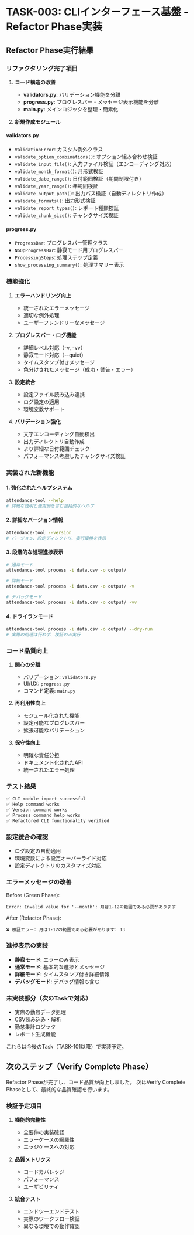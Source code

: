 # TASK-003: CLIインターフェース基盤 - Refactor Phase実装

## Refactor Phase実行結果

### リファクタリング完了項目

1. **コード構造の改善**
   - **validators.py**: バリデーション機能を分離
   - **progress.py**: プログレスバー・メッセージ表示機能を分離
   - **main.py**: メインロジックを整理・簡素化

2. **新規作成モジュール**

#### validators.py
- `ValidationError`: カスタム例外クラス
- `validate_option_combinations()`: オプション組み合わせ検証
- `validate_input_file()`: 入力ファイル検証（エンコーディング対応）
- `validate_month_format()`: 月形式検証
- `validate_date_range()`: 日付範囲検証（期間制限付き）
- `validate_year_range()`: 年範囲検証
- `validate_output_path()`: 出力パス検証（自動ディレクトリ作成）
- `validate_formats()`: 出力形式検証
- `validate_report_types()`: レポート種類検証
- `validate_chunk_size()`: チャンクサイズ検証

#### progress.py
- `ProgressBar`: プログレスバー管理クラス
- `NoOpProgressBar`: 静寂モード用プログレスバー
- `ProcessingSteps`: 処理ステップ定義
- `show_processing_summary()`: 処理サマリー表示

### 機能強化

1. **エラーハンドリング向上**
   - 統一されたエラーメッセージ
   - 適切な例外処理
   - ユーザーフレンドリーなメッセージ

2. **プログレスバー・ログ機能**
   - 詳細レベル対応（-v, -vv）
   - 静寂モード対応（--quiet）
   - タイムスタンプ付きメッセージ
   - 色分けされたメッセージ（成功・警告・エラー）

3. **設定統合**
   - 設定ファイル読み込み連携
   - ログ設定の適用
   - 環境変数サポート

4. **バリデーション強化**
   - 文字エンコーディング自動検出
   - 出力ディレクトリ自動作成
   - より詳細な日付範囲チェック
   - パフォーマンス考慮したチャンクサイズ検証

### 実装された新機能

#### 1. 強化されたヘルプシステム
```bash
attendance-tool --help
# 詳細な説明と使用例を含む包括的なヘルプ
```

#### 2. 詳細なバージョン情報
```bash
attendance-tool --version
# バージョン、設定ディレクトリ、実行環境を表示
```

#### 3. 段階的な処理進捗表示
```bash
# 通常モード
attendance-tool process -i data.csv -o output/

# 詳細モード
attendance-tool process -i data.csv -o output/ -v

# デバッグモード
attendance-tool process -i data.csv -o output/ -vv
```

#### 4. ドライランモード
```bash
attendance-tool process -i data.csv -o output/ --dry-run
# 実際の処理は行わず、検証のみ実行
```

### コード品質向上

1. **関心の分離**
   - バリデーション: `validators.py`
   - UI/UX: `progress.py` 
   - コマンド定義: `main.py`

2. **再利用性向上**
   - モジュール化された機能
   - 設定可能なプログレスバー
   - 拡張可能なバリデーション

3. **保守性向上**
   - 明確な責任分担
   - ドキュメント化されたAPI
   - 統一されたエラー処理

### テスト結果

```bash
✅ CLI module import successful
✅ Help command works  
✅ Version command works
✅ Process command help works
✅ Refactored CLI functionality verified
```

### 設定統合の確認

- ログ設定の自動適用
- 環境変数による設定オーバーライド対応
- 設定ディレクトリのカスタマイズ対応

### エラーメッセージの改善

Before (Green Phase):
```
Error: Invalid value for '--month': 月は1-12の範囲である必要があります
```

After (Refactor Phase):
```
❌ 検証エラー: 月は1-12の範囲である必要があります: 13
```

### 進捗表示の実装

- **静寂モード**: エラーのみ表示
- **通常モード**: 基本的な進捗とメッセージ
- **詳細モード**: タイムスタンプ付き詳細情報
- **デバッグモード**: デバッグ情報も含む

### 未実装部分（次のTaskで対応）

- 実際の勤怠データ処理
- CSV読み込み・解析
- 勤怠集計ロジック
- レポート生成機能

これらは今後のTask（TASK-101以降）で実装予定。

## 次のステップ（Verify Complete Phase）

Refactor Phaseが完了し、コード品質が向上しました。
次はVerify Complete Phaseとして、最終的な品質確認を行います。

### 検証予定項目

1. **機能的完整性**
   - 全要件の実装確認
   - エラーケースの網羅性
   - エッジケースへの対応

2. **品質メトリクス**
   - コードカバレッジ
   - パフォーマンス
   - ユーザビリティ

3. **統合テスト**
   - エンドツーエンドテスト
   - 実際のワークフロー検証
   - 異なる環境での動作確認